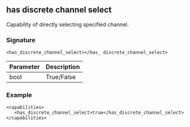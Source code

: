 ## has discrete channel select

Capability of directly selecting specified channel.


### Signature

`<has_discrete_channel_select></has_ discrete_channel_select>`


| Parameter | Description |
| --- | --- |
| bool | True/False |


### Example

```
<capabilities>
   <has_discrete_channel_select>true</has_discrete_channel_select>
</capabilities>
```
